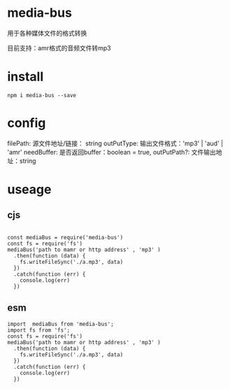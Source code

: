 # media-bus

用于各种媒体文件的格式转换

目前支持：amr格式的音频文件转mp3

# install

```
npm i media-bus --save
```

# config
filePath: 源文件地址/链接： string
outPutType: 输出文件格式：'mp3' | 'aud' | 'amr'
needBuffer: 是否返回buffer：boolean = true,
outPutPath?: 文件输出地址：string

# useage

## cjs
```

const mediaBus = require('media-bus')
const fs = require('fs')
mediaBus('path to mamr or http address' , 'mp3' )
  .then(function (data) {
	fs.writeFileSync('./a.mp3', data)
  })
  .catch(function (err) {
    console.log(err)
  })

```

## esm
```
import  mediaBus from 'media-bus';
import fs from 'fs';
const fs = require('fs')
mediaBus('path to mamr or http address' , 'mp3' )
  .then(function (data) {
	fs.writeFileSync('./a.mp3', data)
  })
  .catch(function (err) {
    console.log(err)
  })

```

